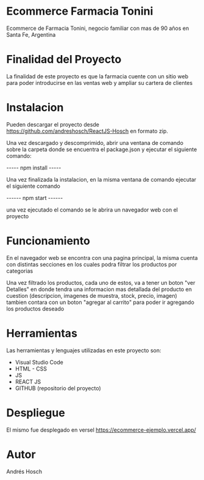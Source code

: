# Ecommerce Farmacia Tonini

Ecommerce de Farmacia Tonini, negocio familiar con mas de 90 años en Santa Fe, Argentina

# Finalidad del Proyecto

La finalidad de este proyecto es que la farmacia cuente con un sitio web para poder introducirse en las ventas web y ampliar su cartera de clientes

# Instalacion 

Pueden descargar el proyecto desde https://github.com/andreshosch/ReactJS-Hosch en formato zip.

Una vez descargado y descomprimido, abrir una ventana de comando sobre la carpeta donde se encuentra el package.json y ejecutar el siguiente comando:

----- npm install -----

Una vez finalizada la instalacion, en la misma ventana de comando ejecutar el siguiente comando

------ npm start ------

una vez ejecutado el comando se le abrira un navegador web con el proyecto

# Funcionamiento

En el navegador web se encontra con una pagina principal, la misma cuenta con distintas secciones en los cuales podra filtrar los productos por categorias

 Una vez filtrado los productos, cada uno de estos, va a tener un boton "ver Detalles" en donde tendra una informacion mas detallada del producto en cuestion (descripcion, imagenes de muestra, stock, precio, imagen) tambien contara con un boton "agregar al carrito" para poder ir agregando los productos deseado

 # Herramientas

 Las herramientas y lenguajes utilizadas en este proyecto son:

 - Visual Studio Code
 - HTML - CSS
 - JS
 - REACT JS
 - GITHUB (repositorio del proyecto)

 # Despliegue 

El mismo fue desplegado en versel
https://ecommerce-ejemplo.vercel.app/

# Autor
Andrés Hosch
